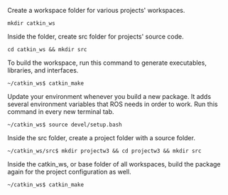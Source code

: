 Create a workspace folder for various projects' workspaces.
```
mkdir catkin_ws
```

Inside the folder, create src folder for projects' source code.
```
cd catkin_ws && mkdir src
```

To build the workspace, run this command to generate executables, libraries, and interfaces.
```
~/catkin_ws$ catkin_make
```

Update your environment whenever you build a new package. It adds several environment variables that ROS needs in order to work. Run this command in every new terminal tab.
```
~/catkin_ws$ source devel/setup.bash
```

Inside the src folder, create a project folder with a source folder.
```
~/catkin_ws/src$ mkdir projectw3 && cd projectw3 && mkdir src
```

Inside the catkin_ws, or base folder of all workspaces, build the package again for the project configuration as well.
```
~/catkin_ws$ catkin_make
```
